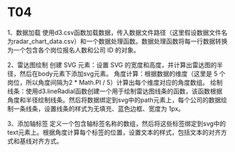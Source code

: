 # T04

1、数据加载
使用d3.csv函数加载数据，传入数据文件路径（这里假设数据文件名为radar_chart_data.csv）和一个数据处理函数。数据处理函数将每一行数据转换为一个包含各个岗位报名人数和公司 ID 的对象。

2、雷达图绘制
创建 SVG 元素：设置 SVG 的宽度和高度，并计算出雷达图的半径，然后在body元素下添加svg元素。
角度计算：根据数据的维度（这里是 5 个岗位，所以角度间隔为2 * Math.PI / 5）计算出每个维度对应的角度数组。
绘制线条：使用d3.lineRadial函数创建一个用于绘制雷达图线条的函数，该函数根据角度和半径绘制线条。然后将数据绑定到svg中的path元素上，每个公司的数据绘制一条线条，设置线条的样式为无填充、蓝色边框、宽度为 1px。

3、添加轴标签
定义一个包含轴标签名称的数组，然后将这些标签绑定到svg中的text元素上。根据角度计算每个标签的位置，设置文本的样式，包括文本的对齐方式和基线对齐方式。